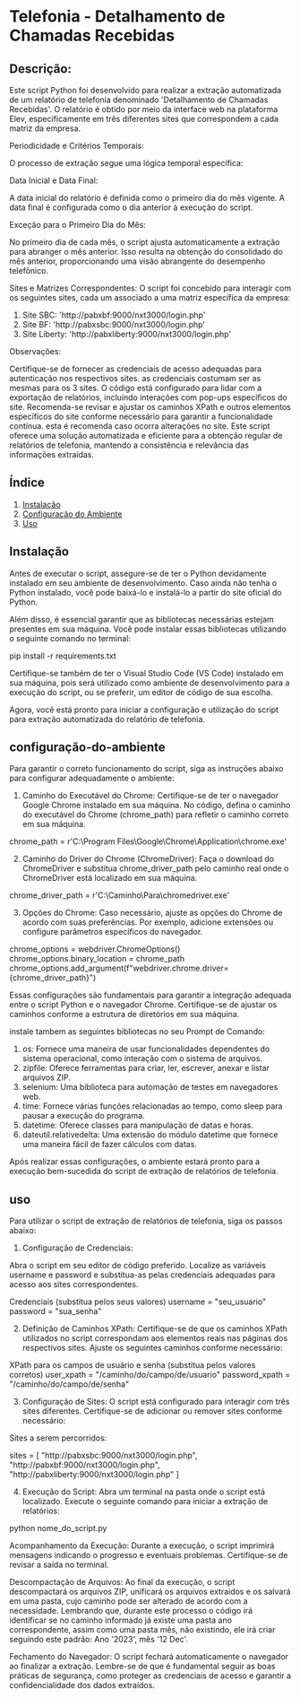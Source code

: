 # Telefonia - Detalhamento de Chamadas Recebidas

## Descrição:

Este script Python foi desenvolvido para realizar a extração automatizada de um relatório de telefonia denominado 'Detalhamento de Chamadas Recebidas'. O relatório é obtido por meio da interface web na plataforma Elev, especificamente em três diferentes sites que correspondem a cada matriz da empresa.

Periodicidade e Critérios Temporais:

O processo de extração segue uma lógica temporal específica:

Data Inicial e Data Final:

A data inicial do relatório é definida como o primeiro dia do mês vigente.
A data final é configurada como o dia anterior à execução do script.

Exceção para o Primeiro Dia do Mês:

No primeiro dia de cada mês, o script ajusta automaticamente a extração para abranger o mês anterior.
Isso resulta na obtenção do consolidado do mês anterior, proporcionando uma visão abrangente do desempenho telefônico.

Sites e Matrizes Correspondentes:
O script foi concebido para interagir com os seguintes sites, cada um associado a uma matriz específica da empresa:

1. Site SBC: 'http://pabxbf:9000/nxt3000/login.php'
2. Site BF: 'http://pabxsbc:9000/nxt3000/login.php'
3. Site Liberty: 'http://pabxliberty:9000/nxt3000/login.php'

Observações:

Certifique-se de fornecer as credenciais de acesso adequadas para autenticação nos respectivos sites. as credenciais costumam ser as mesmas para os 3 sites.
O código está configurado para lidar com a exportação de relatórios, incluindo interações com pop-ups específicos do site.
Recomenda-se revisar e ajustar os caminhos XPath e outros elementos específicos do site conforme necessário para garantir a funcionalidade contínua. esta é recomenda caso ocorra alterações no site.
Este script oferece uma solução automatizada e eficiente para a obtenção regular de relatórios de telefonia, mantendo a consistência e relevância das informações extraídas.

## Índice

1. [Instalação](#instalação)
2. [Configuração do Ambiente](#configuração-do-ambiente)
3. [Uso](#uso)

## Instalação

Antes de executar o script, assegure-se de ter o Python devidamente instalado em seu ambiente de desenvolvimento. Caso ainda não tenha o Python instalado, você pode baixá-lo e instalá-lo a partir do site oficial do Python.

Além disso, é essencial garantir que as bibliotecas necessárias estejam presentes em sua máquina. Você pode instalar essas bibliotecas utilizando o seguinte comando no terminal:

pip install -r requirements.txt

Certifique-se também de ter o Visual Studio Code (VS Code) instalado em sua máquina, pois será utilizado como ambiente de desenvolvimento para a execução do script, ou se preferir, um editor de código de sua escolha.

Agora, você está pronto para iniciar a configuração e utilização do script para extração automatizada do relatório de telefonia.

## configuração-do-ambiente

Para garantir o correto funcionamento do script, siga as instruções abaixo para configurar adequadamente o ambiente:

1. Caminho do Executável do Chrome:
   Certifique-se de ter o navegador Google Chrome instalado em sua máquina.
   No código, defina o caminho do executável do Chrome (chrome_path) para refletir o caminho correto em sua máquina.

chrome_path = r'C:\Program Files\Google\Chrome\Application\chrome.exe'

2. Caminho do Driver do Chrome (ChromeDriver):
   Faça o download do ChromeDriver e substitua chrome_driver_path pelo caminho real onde o ChromeDriver está localizado em sua máquina.

chrome_driver_path = r'C:\Caminho\Para\chromedriver.exe'

3. Opções do Chrome:
   Caso necessário, ajuste as opções do Chrome de acordo com suas preferências. Por exemplo, adicione extensões ou configure parâmetros específicos do navegador.

chrome_options = webdriver.ChromeOptions()
chrome_options.binary_location = chrome_path
chrome_options.add_argument(f"webdriver.chrome.driver={chrome_driver_path}")

Essas configurações são fundamentais para garantir a integração adequada entre o script Python e o navegador Chrome. Certifique-se de ajustar os caminhos conforme a estrutura de diretórios em sua máquina.

instale tambem as seguintes bibliotecas no seu Prompt de Comando:

1. os: Fornece uma maneira de usar funcionalidades dependentes do sistema operacional, como interação com o sistema de arquivos.
2. zipfile: Oferece ferramentas para criar, ler, escrever, anexar e listar arquivos ZIP.
3. selenium: Uma biblioteca para automação de testes em navegadores web.
4. time: Fornece várias funções relacionadas ao tempo, como sleep para pausar a execução do programa.
5. datetime: Oferece classes para manipulação de datas e horas.
6. dateutil.relativedelta: Uma extensão do módulo datetime que fornece uma maneira fácil de fazer cálculos com datas.

Após realizar essas configurações, o ambiente estará pronto para a execução bem-sucedida do script de extração de relatórios de telefonia.

## uso

Para utilizar o script de extração de relatórios de telefonia, siga os passos abaixo:

1. Configuração de Credenciais:

Abra o script em seu editor de código preferido.
Localize as variáveis username e password e substitua-as pelas credenciais adequadas para acesso aos sites correspondentes.

Credenciais (substitua pelos seus valores)
username = "seu_usuario"
password = "sua_senha"

2. Definição de Caminhos XPath:
   Certifique-se de que os caminhos XPath utilizados no script correspondam aos elementos reais nas páginas dos respectivos sites. Ajuste os seguintes caminhos conforme necessário:

XPath para os campos de usuário e senha (substitua pelos valores corretos)
user_xpath = "/caminho/do/campo/de/usuario"
password_xpath = "/caminho/do/campo/de/senha"

3. Configuração de Sites:
   O script está configurado para interagir com três sites diferentes. Certifique-se de adicionar ou remover sites conforme necessário:

Sites a serem percorridos:

sites = [
"http://pabxsbc:9000/nxt3000/login.php",
"http://pabxbf:9000/nxt3000/login.php",
"http://pabxliberty:9000/nxt3000/login.php"
]

4. Execução do Script:
   Abra um terminal na pasta onde o script está localizado.
   Execute o seguinte comando para iniciar a extração de relatórios:

python nome_do_script.py

Acompanhamento da Execução:
Durante a execução, o script imprimirá mensagens indicando o progresso e eventuais problemas. Certifique-se de revisar a saída no terminal.

Descompactação de Arquivos:
Ao final da execução, o script descompactará os arquivos ZIP, unificará os arquivos extraídos e os salvará em uma pasta, cujo caminho pode ser alterado de acordo com a necessidade. Lembrando que, durante este processo o código irá identificar se no caminho informado já existe uma pasta ano correspondente, assim como uma pasta mês, não existindo, ele irá criar seguindo este padrão: Ano '2023', mês '12 Dec'.

Fechamento do Navegador:
O script fechará automaticamente o navegador ao finalizar a extração.
Lembre-se de que é fundamental seguir as boas práticas de segurança, como proteger as credenciais de acesso e garantir a confidencialidade dos dados extraídos.
